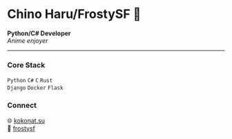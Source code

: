 # Chino Haru/FrostySF 🧊

**Python/C# Developer**  
*Anime enjoyer*

---

### Core Stack
`Python` `C#` `C` `Rust`   
`Django` `Docker` `Flask`


### Connect
🌐 [kokonat.su](https://kokonat.su)  
💬 [frostysf](https://t.me/frostysf)
